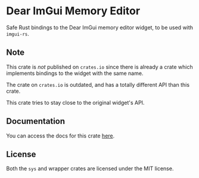 # Dear ImGui Memory Editor

Safe Rust bindings to the Dear ImGui memory editor widget, to be used with `imgui-rs`.

## Note

This crate is *not* published on `crates.io` since there is already
a crate which implements bindings to the widget with the same name.

The crate on `crates.io` is outdated, and has a totally different API than this crate.

This crate tries to stay close to the original widget's API.

## Documentation

You can access the docs for this crate [here](https://nightshade256.github.io/rust-imgui-memory-editor/imgui_memory_editor/index.html).

## License

Both the `sys` and wrapper crates are licensed under the MIT license.
